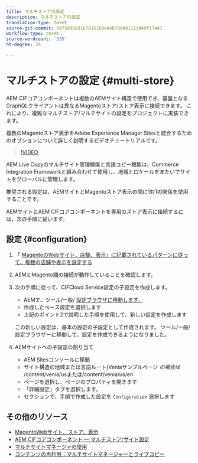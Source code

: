 ```yaml
---
title: マルチストアの設定
description: マルチストアの設定
translation-type: tm+mt
source-git-commit: 69756d6831678151b0e8eb73db81113d49f17447
workflow-type: tm+mt
source-wordcount: '335'
ht-degree: 3%

---
```



# マルチストアの設定 {#multi-store}

AEM CIFコアコンポーネントは複数のAEMサイト構造で使用でき、基盤となるGraphQLクライアントは異なるMagentoストア/ストア表示に接続できます。 これにより、複雑なマルチストア/マルチサイトの設定をプロジェクトに実装できます。

複数のMagentoストア表示をAdobe Experience Manager Sitesと統合するためのオプションについて詳しく説明するビデオチュートリアルです。

>[!VIDEO](https://video.tv.adobe.com/v/28952/?quality=12)

AEM Live Copyのマルチサイト管理機能と言語コピー機能は、Commerce Integration Frameworkと組み合わせて使用し、地域とロケールをまたいでサイトをグローバルに管理します。

推奨される設定は、AEMサイトとMagentoストア表示の間に1対1の関係を使用することです。

AEMサイトとAEM CIFコアコンポーネントを専用のストア表示に接続するには、次の手順に従います。

## 設定 {#configuration}

1. 「 [MagentoのWebサイト、店舗、表示」に記載されているパターンに従って、複数の店舗や表示を設定する](https://docs.magento.com/m2/ce/user_guide/stores/websites-stores-views.html)

2. AEMとMagento間の接続が動作していることを確認します。

3. 次の手順に従って、CIFCloud Service設定の子設定を作成します。

   * AEMで、ツール/一般/ [設定ブラウザに移動します。](/help/implementing/developing/introduction/configurations.md#using-configuration-browser)
   * 作成したベース設定を選択します
   * 上記のポイント2で説明した手順を使用して、新しい設定を作成します

   この新しい設定は、基本の設定の子設定として作成されます。 ツール/一般/設定ブラウザーに移動して、設定を作成できるようになりました。

4. AEMサイトへの子設定の割り当て

   * AEM Sitesコンソールに移動
   * サイト構造の地域または言語ルート(Veniaサンプルページ _の場合は_ /content/venia/usまたは/content/venia/us/en
   * ページを選択し、ページのプロパティを開きます
   * 「詳細設定」タブを選択します。
   * セクションで、手順で作成した設定を `Configuration` 選択します

## その他のリソース

* [MagentoWebサイト、ストア、表示](https://docs.magento.com/m2/ce/user_guide/stores/websites-stores-views.html)
* [AEM CIFコアコンポーネント — マルチストア/サイト設定](https://github.com/adobe/aem-core-cif-components/wiki/configuration#multi-store--site-configuration)
* [マルチサイトマネージャの使用](https://docs.adobe.com/content/help/en/experience-manager-learn/sites/translation/multi-site-manager-feature-video-use.html)
* [コンテンツの再利用：マルチサイトマネージャーとライブコピー](https://helpx.adobe.com/experience-manager/6-5/sites/administering/using/msm.html)
